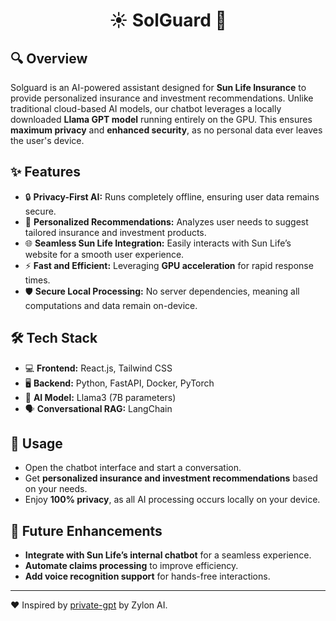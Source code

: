 <div align="center">

# ☀️ SolGuard 🤖

</div>

## 🔍 Overview
Solguard is an AI-powered assistant designed for **Sun Life Insurance** to provide personalized insurance and investment recommendations. Unlike traditional cloud-based AI models, our chatbot leverages a locally downloaded **Llama GPT model** running entirely on the GPU. This ensures **maximum privacy** and **enhanced security**, as no personal data ever leaves the user's device.

## ✨ Features
- 🔒 **Privacy-First AI:** Runs completely offline, ensuring user data remains secure.
- 🎯 **Personalized Recommendations:** Analyzes user needs to suggest tailored insurance and investment products.
- 🌐 **Seamless Sun Life Integration:** Easily interacts with Sun Life’s website for a smooth user experience.
- ⚡ **Fast and Efficient:** Leveraging **GPU acceleration** for rapid response times.
- 🛡️ **Secure Local Processing:** No server dependencies, meaning all computations and data remain on-device.

## 🛠️ Tech Stack
- 💻 **Frontend:** React.js, Tailwind CSS
- 🖥️ **Backend:** Python, FastAPI, Docker, PyTorch
- 🧠 **AI Model:** Llama3 (7B parameters)
- 🗣️ **Conversational RAG:** LangChain

## 🎯 Usage
- Open the chatbot interface and start a conversation.
- Get **personalized insurance and investment recommendations** based on your needs.
- Enjoy **100% privacy**, as all AI processing occurs locally on your device.

## 🔮 Future Enhancements
- **Integrate with Sun Life’s internal chatbot** for a seamless experience.
- **Automate claims processing** to improve efficiency.
- **Add voice recognition support** for hands-free interactions.

---

❤️ Inspired by [private-gpt](https://github.com/zylon-ai/private-gpt) by Zylon AI.
